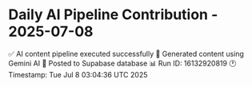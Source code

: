 # Daily AI Pipeline Contribution - 2025-07-08

✅ AI content pipeline executed successfully
🤖 Generated content using Gemini AI
💾 Posted to Supabase database
📊 Run ID: 16132920819
🕐 Timestamp: Tue Jul  8 03:04:36 UTC 2025
